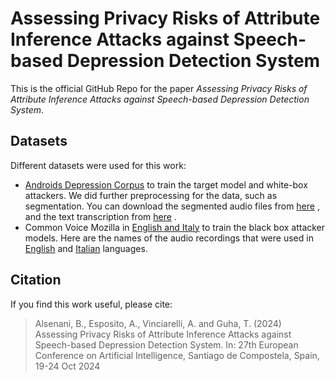 # Assessing Privacy Risks of Attribute Inference Attacks against Speech-based Depression Detection System

This is the official GitHub Repo for the paper _Assessing Privacy Risks of Attribute Inference Attacks against Speech-based Depression Detection System_. 

## Datasets

Different datasets were used for this work:

* [Androids Depression Corpus](https://github.com/androidscorpus/data?tab=readme-ov-file) to train the target model and white-box attackers. We did further preprocessing for the data, such as segmentation. You can download the segmented audio files from [here](https://www.dropbox.com/scl/fi/pyno24ypl5g3n0c56dec1/segmentation.zip?rlkey=j1zsqoa3r381yo0ik4gyus0qs&st=hwbzvf88&dl=0) , and the text transcription from [here](https://www.dropbox.com/scl/fi/giymtkphvgq5eds88bmph/text-transcription.zip?rlkey=bapiuy4gh07zxa9enwackrpyt&st=oxp3kak6&dl=0) .
* Common Voice Mozilla in [English and Italy](https://commonvoice.mozilla.org/en/datasets) to train the black box attacker models. Here are the names of the audio recordings that were used in [English](https://www.dropbox.com/scl/fi/4owx5impep0tccwtut805/english.zip?rlkey=y4s7kjlu5lzdmkxoac731wz4u&st=q0hkslop&dl=0) and [Italian](https://www.dropbox.com/scl/fi/gdatoaw3f30cjb6fggg0u/italy.zip?rlkey=2qnvzbeqwn3z08va5acivt7wj&st=wdpobzs0&dl=0) languages.




## Citation

If you find this work useful, please cite:

> Alsenani, B., Esposito, A., Vinciarelli, A.  and Guha, T.  (2024) Assessing Privacy Risks of Attribute Inference Attacks against Speech-based Depression Detection System. In: 27th European Conference on Artificial Intelligence, Santiago de Compostela, Spain, 19-24 Oct 2024

